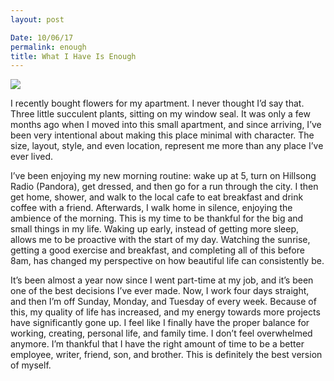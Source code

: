 ```yaml
---
layout: post

Date: 10/06/17
permalink: enough
title: What I Have Is Enough
---
```


![][image-1]

I recently bought flowers for my apartment. I never thought I’d say that. Three little succulent plants, sitting on my window seal. It was only a few months ago when I moved into this small apartment, and since arriving, I’ve been very intentional about making this place minimal with character. The size, layout, style, and even location, represent me more than any place I’ve ever lived.

I’ve been enjoying my new morning routine: wake up at 5, turn on Hillsong Radio (Pandora), get dressed, and then go for a run through the city. I then get home, shower, and walk to the local cafe to eat breakfast and drink coffee with a friend. Afterwards, I walk home in silence, enjoying the ambience of the morning. This is my time to be thankful for the big and small things in my life. Waking up early, instead of getting more sleep, allows me to be proactive with the start of my day. Watching the sunrise, getting a good exercise and breakfast, and completing all of this before 8am, has changed my perspective on how beautiful life can consistently be.

It’s been almost a year now since I went part-time at my job, and it’s been one of the best decisions I’ve ever made. Now, I work four days straight, and then I’m off Sunday, Monday, and Tuesday of every week. Because of this, my quality of life has increased, and my energy towards more projects have significantly gone up. I feel like I finally have the proper balance for working, creating, personal life, and family time. I don’t feel overwhelmed anymore. I’m thankful that I have the right amount of time to be a better employee, writer, friend, son, and brother. This is definitely the best version of myself.

[image-1]:	https://dl.dropboxusercontent.com/s/za8ug0451zes797/IMG_0334.png